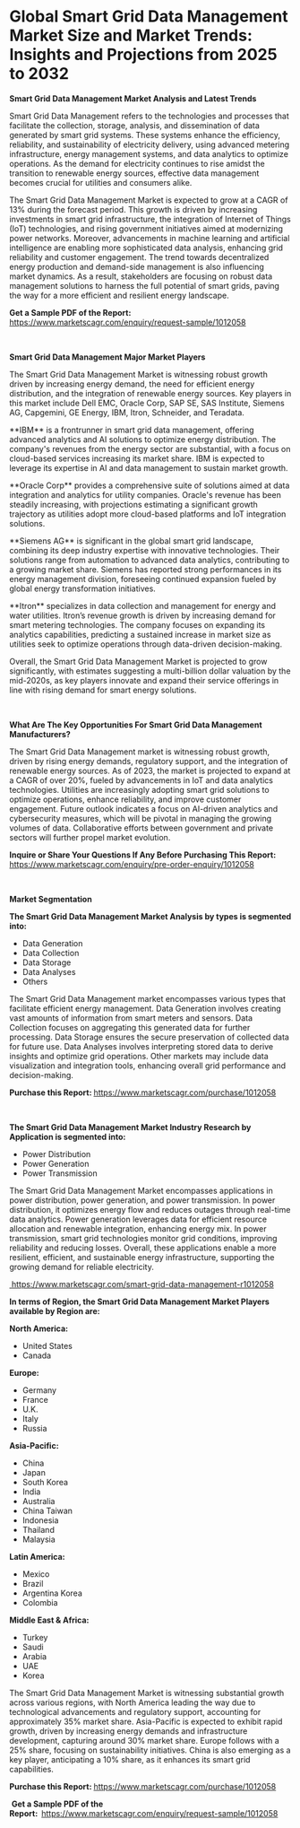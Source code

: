<p><h1>Global Smart Grid Data Management Market Size and Market Trends: Insights and Projections from 2025 to 2032</h1></p><p><strong>Smart Grid Data Management Market Analysis and Latest Trends</strong></p>
<p><p>Smart Grid Data Management refers to the technologies and processes that facilitate the collection, storage, analysis, and dissemination of data generated by smart grid systems. These systems enhance the efficiency, reliability, and sustainability of electricity delivery, using advanced metering infrastructure, energy management systems, and data analytics to optimize operations. As the demand for electricity continues to rise amidst the transition to renewable energy sources, effective data management becomes crucial for utilities and consumers alike.</p><p>The Smart Grid Data Management Market is expected to grow at a CAGR of 13% during the forecast period. This growth is driven by increasing investments in smart grid infrastructure, the integration of Internet of Things (IoT) technologies, and rising government initiatives aimed at modernizing power networks. Moreover, advancements in machine learning and artificial intelligence are enabling more sophisticated data analysis, enhancing grid reliability and customer engagement. The trend towards decentralized energy production and demand-side management is also influencing market dynamics. As a result, stakeholders are focusing on robust data management solutions to harness the full potential of smart grids, paving the way for a more efficient and resilient energy landscape.</p></p>
<p><strong>Get a Sample PDF of the Report:&nbsp;</strong> <a href="https://www.marketscagr.com/enquiry/request-sample/1012058?utm_campaign=1944&utm_medium=2&utm_source=Github&utm_content=ia&utm_term=17042025&utm_id=smart-grid-data-management">https://www.marketscagr.com/enquiry/request-sample/1012058</a></p>
<p>&nbsp;</p>
<p><strong>Smart Grid Data Management Major Market Players</strong></p>
<p><p>The Smart Grid Data Management Market is witnessing robust growth driven by increasing energy demand, the need for efficient energy distribution, and the integration of renewable energy sources. Key players in this market include Dell EMC, Oracle Corp, SAP SE, SAS Institute, Siemens AG, Capgemini, GE Energy, IBM, Itron, Schneider, and Teradata.</p><p>**IBM** is a frontrunner in smart grid data management, offering advanced analytics and AI solutions to optimize energy distribution. The company's revenues from the energy sector are substantial, with a focus on cloud-based services increasing its market share. IBM is expected to leverage its expertise in AI and data management to sustain market growth.</p><p>**Oracle Corp** provides a comprehensive suite of solutions aimed at data integration and analytics for utility companies. Oracle's revenue has been steadily increasing, with projections estimating a significant growth trajectory as utilities adopt more cloud-based platforms and IoT integration solutions.</p><p>**Siemens AG** is significant in the global smart grid landscape, combining its deep industry expertise with innovative technologies. Their solutions range from automation to advanced data analytics, contributing to a growing market share. Siemens has reported strong performances in its energy management division, foreseeing continued expansion fueled by global energy transformation initiatives.</p><p>**Itron** specializes in data collection and management for energy and water utilities. Itron’s revenue growth is driven by increasing demand for smart metering technologies. The company focuses on expanding its analytics capabilities, predicting a sustained increase in market size as utilities seek to optimize operations through data-driven decision-making.</p><p>Overall, the Smart Grid Data Management Market is projected to grow significantly, with estimates suggesting a multi-billion dollar valuation by the mid-2020s, as key players innovate and expand their service offerings in line with rising demand for smart energy solutions.</p></p>
<p>&nbsp;</p>
<p><strong>What Are The Key Opportunities For Smart Grid Data Management Manufacturers?</strong></p>
<p><p>The Smart Grid Data Management market is witnessing robust growth, driven by rising energy demands, regulatory support, and the integration of renewable energy sources. As of 2023, the market is projected to expand at a CAGR of over 20%, fueled by advancements in IoT and data analytics technologies. Utilities are increasingly adopting smart grid solutions to optimize operations, enhance reliability, and improve customer engagement. Future outlook indicates a focus on AI-driven analytics and cybersecurity measures, which will be pivotal in managing the growing volumes of data. Collaborative efforts between government and private sectors will further propel market evolution.</p></p>
<p><strong>Inquire or Share Your Questions If Any Before Purchasing This Report:</strong> <a href="https://www.marketscagr.com/enquiry/pre-order-enquiry/1012058?utm_campaign=1944&utm_medium=2&utm_source=Github&utm_content=ia&utm_term=17042025&utm_id=smart-grid-data-management">https://www.marketscagr.com/enquiry/pre-order-enquiry/1012058</a></p>
<p>&nbsp;</p>
<p><strong>Market Segmentation</strong></p>
<p><strong>The Smart Grid Data Management Market Analysis by types is segmented into:</strong></p>
<p><ul><li>Data Generation</li><li>Data Collection</li><li>Data Storage</li><li>Data Analyses</li><li>Others</li></ul></p>
<p><p>The Smart Grid Data Management market encompasses various types that facilitate efficient energy management. Data Generation involves creating vast amounts of information from smart meters and sensors. Data Collection focuses on aggregating this generated data for further processing. Data Storage ensures the secure preservation of collected data for future use. Data Analyses involves interpreting stored data to derive insights and optimize grid operations. Other markets may include data visualization and integration tools, enhancing overall grid performance and decision-making.</p></p>
<p><strong>Purchase this Report:&nbsp;</strong><a href="https://www.marketscagr.com/purchase/1012058?utm_campaign=1944&utm_medium=2&utm_source=Github&utm_content=ia&utm_term=17042025&utm_id=smart-grid-data-management">https://www.marketscagr.com/purchase/1012058</a></p>
<p>&nbsp;</p>
<p><strong>The Smart Grid Data Management Market Industry Research by Application is segmented into:</strong></p>
<p><ul><li>Power Distribution</li><li>Power Generation</li><li>Power Transmission</li></ul></p>
<p><p>The Smart Grid Data Management Market encompasses applications in power distribution, power generation, and power transmission. In power distribution, it optimizes energy flow and reduces outages through real-time data analytics. Power generation leverages data for efficient resource allocation and renewable integration, enhancing energy mix. In power transmission, smart grid technologies monitor grid conditions, improving reliability and reducing losses. Overall, these applications enable a more resilient, efficient, and sustainable energy infrastructure, supporting the growing demand for reliable electricity.</p></p>
<p><a href="https://www.marketscagr.com/smart-grid-data-management-r1012058?utm_campaign=1944&utm_medium=2&utm_source=Github&utm_content=ia&utm_term=17042025&utm_id=smart-grid-data-management">&nbsp;https://www.marketscagr.com/smart-grid-data-management-r1012058</a></p>
<p><strong>In terms of Region, the Smart Grid Data Management Market Players available by Region are:</strong></p>
<p>
    <p> <strong> North America: </strong>
        <ul>
            <li>United States</li>
            <li>Canada</li>
        </ul>
        </p> 
    <p> <strong> Europe: </strong>
        <ul>
            <li>Germany</li>
            <li>France</li>
            <li>U.K.</li>
            <li>Italy</li>
            <li>Russia</li>
        </ul>
        </p> 
    <p> <strong> Asia-Pacific: </strong>
        <ul>
            <li>China</li>
            <li>Japan</li>
            <li>South Korea</li>
            <li>India</li>
            <li>Australia</li>
            <li>China Taiwan</li>
            <li>Indonesia</li>
            <li>Thailand</li>
            <li>Malaysia</li>
        </ul>
        </p> 
    <p> <strong> Latin America: </strong>
        <ul>
            <li>Mexico</li>
            <li>Brazil</li>
            <li>Argentina Korea</li>
            <li>Colombia</li>
        </ul>
        </p> 
    <p> <strong> Middle East & Africa: </strong>
        <ul>
            <li>Turkey</li>
            <li>Saudi</li>
            <li>Arabia</li>
            <li>UAE</li>
            <li>Korea</li>
        </ul>
    </p>
    </p>
<p><p>The Smart Grid Data Management Market is witnessing substantial growth across various regions, with North America leading the way due to technological advancements and regulatory support, accounting for approximately 35% market share. Asia-Pacific is expected to exhibit rapid growth, driven by increasing energy demands and infrastructure development, capturing around 30% market share. Europe follows with a 25% share, focusing on sustainability initiatives. China is also emerging as a key player, anticipating a 10% share, as it enhances its smart grid capabilities.</p></p>
<p><strong>Purchase this Report: </strong><a href="https://www.marketscagr.com/purchase/1012058?utm_campaign=1944&utm_medium=2&utm_source=Github&utm_content=ia&utm_term=17042025&utm_id=smart-grid-data-management">https://www.marketscagr.com/purchase/1012058</a></p>
<p>&nbsp;<strong>Get a Sample PDF of the Report:&nbsp;&nbsp;</strong><a href="https://www.marketscagr.com/enquiry/request-sample/1012058?utm_campaign=1944&utm_medium=2&utm_source=Github&utm_content=ia&utm_term=17042025&utm_id=smart-grid-data-management">https://www.marketscagr.com/enquiry/request-sample/1012058</a></p>
<p><strong></strong></p>
<p><p></p><p></p><p></p></p>